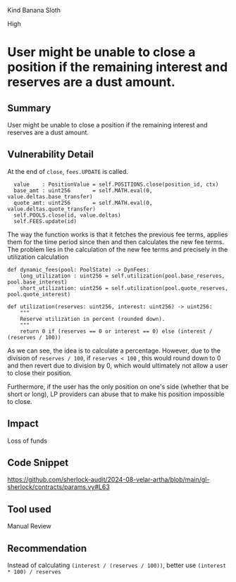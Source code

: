 Kind Banana Sloth

High

# User might be unable to close a position if the remaining interest and reserves are a dust amount.

## Summary
User might be unable to close a position if the remaining interest and reserves are a dust amount.

## Vulnerability Detail
At the end of `close`, `fees.UPDATE` is called.

```vyper
  value    : PositionValue = self.POSITIONS.close(position_id, ctx)
  base_amt : uint256       = self.MATH.eval(0, value.deltas.base_transfer)
  quote_amt: uint256       = self.MATH.eval(0, value.deltas.quote_transfer)
  self.POOLS.close(id, value.deltas)
  self.FEES.update(id)
```

The way the function works is that it fetches the previous fee terms, applies them for the time period since then and then calculates the new fee terms. The problem lies in the calculation of the new fee terms and precisely in the utilization calculation

```vyper
def dynamic_fees(pool: PoolState) -> DynFees:
    long_utilization : uint256 = self.utilization(pool.base_reserves, pool.base_interest)
    short_utilization: uint256 = self.utilization(pool.quote_reserves, pool.quote_interest)
```

```vyper
def utilization(reserves: uint256, interest: uint256) -> uint256:
    """
    Reserve utilization in percent (rounded down).
    """
    return 0 if (reserves == 0 or interest == 0) else (interest / (reserves / 100))
```

As we can see, the idea is to calculate a percentage. However, due to the division of `reserves / 100`, if `reserves < 100` , this would round down to 0 and then revert due to division by 0, which would ultimately not allow a user to close their position.

Furthermore, if the user has the only position on one's side (whether that be short or long), LP providers can abuse that to make his position impossible to close.

## Impact
Loss of funds

## Code Snippet
https://github.com/sherlock-audit/2024-08-velar-artha/blob/main/gl-sherlock/contracts/params.vy#L63

## Tool used

Manual Review

## Recommendation
Instead of calculating `(interest / (reserves / 100))`, better use `(interest * 100) / reserves`